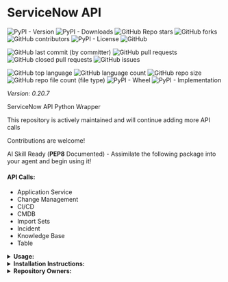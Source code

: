 # ServiceNow API

![PyPI - Version](https://img.shields.io/pypi/v/servicenow-api)
![PyPI - Downloads](https://img.shields.io/pypi/dd/servicenow-api)
![GitHub Repo stars](https://img.shields.io/github/stars/Knuckles-Team/servicenow-api)
![GitHub forks](https://img.shields.io/github/forks/Knuckles-Team/servicenow-api)
![GitHub contributors](https://img.shields.io/github/contributors/Knuckles-Team/servicenow-api)
![PyPI - License](https://img.shields.io/pypi/l/servicenow-api)
![GitHub](https://img.shields.io/github/license/Knuckles-Team/servicenow-api)

![GitHub last commit (by committer)](https://img.shields.io/github/last-commit/Knuckles-Team/servicenow-api)
![GitHub pull requests](https://img.shields.io/github/issues-pr/Knuckles-Team/servicenow-api)
![GitHub closed pull requests](https://img.shields.io/github/issues-pr-closed/Knuckles-Team/servicenow-api)
![GitHub issues](https://img.shields.io/github/issues/Knuckles-Team/servicenow-api)

![GitHub top language](https://img.shields.io/github/languages/top/Knuckles-Team/servicenow-api)
![GitHub language count](https://img.shields.io/github/languages/count/Knuckles-Team/servicenow-api)
![GitHub repo size](https://img.shields.io/github/repo-size/Knuckles-Team/servicenow-api)
![GitHub repo file count (file type)](https://img.shields.io/github/directory-file-count/Knuckles-Team/servicenow-api)
![PyPI - Wheel](https://img.shields.io/pypi/wheel/servicenow-api)
![PyPI - Implementation](https://img.shields.io/pypi/implementation/servicenow-api)

*Version: 0.20.7*

ServiceNow API Python Wrapper

This repository is actively maintained and will continue adding more API calls

Contributions are welcome!

AI Skill Ready (**PEP8** Documented) - Assimilate the following package into your agent and begin using it!

#### API Calls:
- Application Service
- Change Management
- CI/CD
- CMDB
- Import Sets
- Incident
- Knowledge Base
- Table

<details>
  <summary><b>Usage:</b></summary>

```python
#!/usr/bin/python
# coding: utf-8
import servicenow_api

username = "<SERVICENOW USERNAME>"
password = "<SERVICENOW PASSWORD>"
servicenow_api_url = "<SERVICENOW_URL>"
client = servicenow_api.Api(url=servicenow_api_url, username=username, password=password)

table = client.get_table(table="<TABLE NAME>")
print(f"Table: {table}")
```

</details>

<details>
  <summary><b>Installation Instructions:</b></summary>

Install Python Package

```bash
python -m pip install servicenow-api
```

</details>

<details>
  <summary><b>Repository Owners:</b></summary>


<img width="100%" height="180em" src="https://github-readme-stats.vercel.app/api?username=Knucklessg1&show_icons=true&hide_border=true&&count_private=true&include_all_commits=true" />

![GitHub followers](https://img.shields.io/github/followers/Knucklessg1)
![GitHub User's stars](https://img.shields.io/github/stars/Knucklessg1)
</details>
